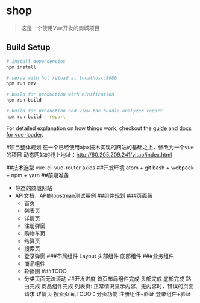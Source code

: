 # shop

> 这是一个使用Vue开发的商城项目

## Build Setup

``` bash
# install dependencies
npm install

# serve with hot reload at localhost:8080
npm run dev

# build for production with minification
npm run build

# build for production and view the bundle analyzer report
npm run build --report
```

For detailed explanation on how things work, checkout the [guide](http://vuejs-templates.github.io/webpack/) and [docs for vue-loader](http://vuejs.github.io/vue-loader).

#项目整体规划
在一个已经使用ajax技术实现的网站的基础之上，修改为一个vue的项目
动态网站的线上地址：http://60.205.209.241/yitao/index.html

##技术选型
vue-cli vue-router axios
##开发环境
  atom + git bash + webpack + npm + yarn
##前期准备
- 静态的商城网站
- API文档，API的postman测试用例
##组件规划
###页面级
  - 首页
  - 列表页
  - 详情页  
  - 注册弹窗
  - 购物车页
  - 结算页
  - 搜索页
  - 登录弹窗
###布局组件
  Layout
  头部组件
  底部组件
###业务组件
  - 商品组件
  - 轮播图
###TODO
  - 分类页面无法滚动
##开发进度
  首页布局组件完成
  头部完成
  底部完成
  路由完成
  商品组件完成
  列表页: 正常情况显示内容，无内容时，错误的页面请求
  详情页
  搜索页面,TODO：分页功能
  注册组件+验证
  登录组件+验证
